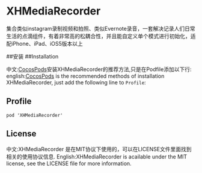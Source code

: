 XHMediaRecorder
===============

集合类似instagram录制视频和拍照、类似Evernote录音，一套解决记录人们日常生活的点滴组件，有着非常高的松耦合性，并且能自定义单个模式进行初始化，适配iPhone、iPad、iOS5版本以上


##安装
##Installation

中文:[CocosPods](http://cocosPods.org)安装XHMediaRecorder的推荐方法,只是在Podfile添加以下行:
english:[CocosPods](http://cocosPods.org) is the recommended methods of installation XHMediaRecorder, just add the following line to `Profile`:

## Profile

```
pod 'XHMediaRecorder'
```

## License

中文:XHMediaRecorder 是在MIT协议下使用的，可以在LICENSE文件里面找到相关的使用协议信息.
English:XHMediaRecorder is acailable under the MIT license, see the LICENSE file for more information.
